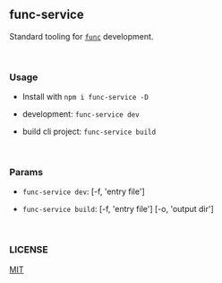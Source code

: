 ## func-service

Standard tooling for [`func`](https://github.com/unix/func) development.

<br/>

### Usage

  - Install with `npm i func-service -D`

  - development: `func-service dev`
  
  - build cli project: `func-service build`
  
<br/>

### Params

  - `func-service dev`: [-f, 'entry file']
  
  - `func-service build`: [-f, 'entry file'] [-o, 'output dir']

<br/>

### LICENSE
[MIT](./LICENSE)
